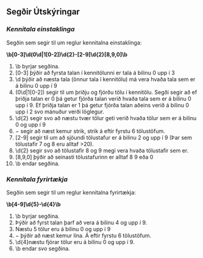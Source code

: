 ## Segðir Útskýringar

### *Kennitala einstaklinga*

Segðin sem segir til um reglur kennitalna einstaklinga: 

**\b[0-3]\d(0\d|1[0-2])\d{2}-[2-9]\d{2}[8,9,0]\b**

1. \b byrjar segðina. 
2. [0-3] þýðir að fyrsta talan í kennitölunni er tala á bilinu 0 upp í 3
3. \d þýðir að næsta tala (önnur tala í kennitölu) má vera hvaða tala sem er á bilinu 0 upp í 9
4. (0\d|1[0-2]) segir til um þriðju og fjórðu tölu í kennitölu. Segði segir að ef þriðja talan er 0 þá getur fjórða talan verið hvaða tala sem er á bilinu 0 upp í 9. Ef þriðja talan er 1 þá getur fjórða talan aðeins verið á bilinu 0 upp í 2 svo mánuður verði löglegur. 
5. \d{2} segir svo að næstu tvær tölur geti verið hvaða tölur sem er á bilinu 0 og upp í 9
6. $-$ segir að næst kemur strik, strik á eftir fyrstu 6 tölustöfum. 
7. [2-9] segir til um að sjöundi tölustafur er á bilinu 2 og upp í 9 (Þar sem tölustafir 7 og 8 eru alltaf >20).
8. \d{2} segir svo að tölustafir 8 og 9 megi vera hvaða tölustafir sem er.
9. [8,9,0] þýðir að seinasti tölustafurinn er alltaf 8 9 eða 0
10. \b endar segðina. 

### *Kennitala fyrirtækja*

Segðin sem segir til um reglur kennitalna fyrirtækja: 

**\b[4-9]\d{5}-\d{4}\b**

1. \b byrjar segðina.
2. Þýðir að fyrst talan þarf að vera á bilinu 4 og upp í 9.
3. Næstu 5 tölur eru á bilinu 0 og upp í 9
4. $-$ þýðir að næst kemur lína. Á eftir fyrstu 6 tölustöfum. 
5. \d{4}næstu fjórar tölur eru á bilinu 0 og upp í 9. 
6. \b endar svo segðina.